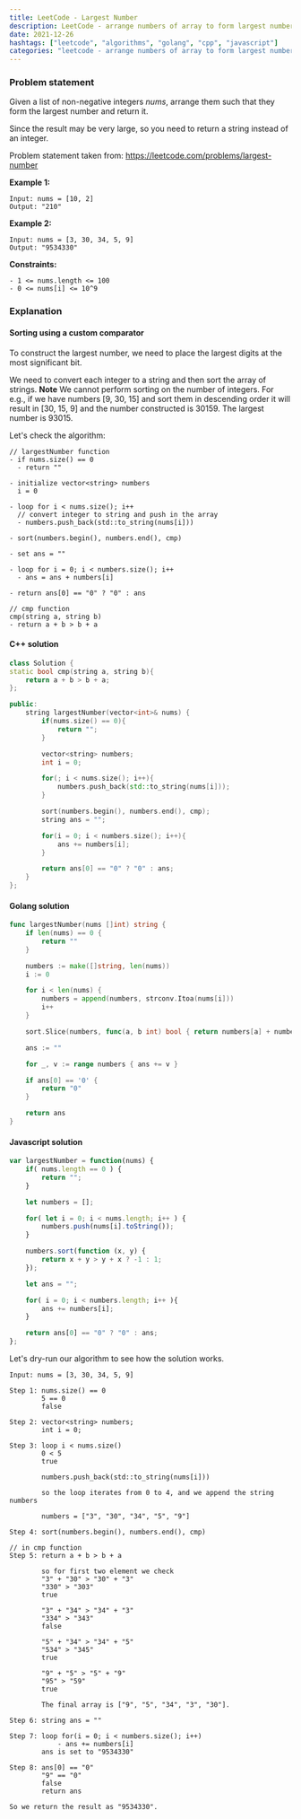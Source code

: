 ```yaml
---
title: LeetCode - Largest Number
description: LeetCode - arrange numbers of array to form largest number using C++, Golang and Javascript.
date: 2021-12-26
hashtags: ["leetcode", "algorithms", "golang", "cpp", "javascript"]
categories: "leetcode - arrange numbers of array to form largest number, c++, golang, javascript"
---
```


### Problem statement

Given a list of non-negative integers *nums*, arrange them such that they form the largest number and return it.

Since the result may be very large, so you need to return a string instead of an integer.

Problem statement taken from: <a href='https://leetcode.com/problems/largest-number' target='_blank'>https://leetcode.com/problems/largest-number</a>

**Example 1:**

```
Input: nums = [10, 2]
Output: "210"
```

**Example 2:**

```
Input: nums = [3, 30, 34, 5, 9]
Output: "9534330"
```

**Constraints:**

```
- 1 <= nums.length <= 100
- 0 <= nums[i] <= 10^9
```

### Explanation

#### Sorting using a custom comparator

To construct the largest number, we need to place the largest digits at the most significant bit.

We need to convert each integer to a string and then sort the array of strings.
**Note** We cannot perform sorting on the number of integers. For e.g., if we have numbers [9, 30, 15]
and sort them in descending order it will result in [30, 15, 9] and the number constructed is
30159. The largest number is 93015.

Let's check the algorithm:

```
// largestNumber function
- if nums.size() == 0
  - return ""

- initialize vector<string> numbers
  i = 0

- loop for i < nums.size(); i++
  // convert integer to string and push in the array
  - numbers.push_back(std::to_string(nums[i]))

- sort(numbers.begin(), numbers.end(), cmp)

- set ans = ""

- loop for i = 0; i < numbers.size(); i++
  - ans = ans + numbers[i]

- return ans[0] == "0" ? "0" : ans

// cmp function
cmp(string a, string b)
- return a + b > b + a
```

#### C++ solution

```cpp
class Solution {
static bool cmp(string a, string b){
    return a + b > b + a;
};

public:
    string largestNumber(vector<int>& nums) {
        if(nums.size() == 0){
            return "";
        }

        vector<string> numbers;
        int i = 0;

        for(; i < nums.size(); i++){
            numbers.push_back(std::to_string(nums[i]));
        }

        sort(numbers.begin(), numbers.end(), cmp);
        string ans = "";

        for(i = 0; i < numbers.size(); i++){
            ans += numbers[i];
        }

        return ans[0] == "0" ? "0" : ans;
    }
};
```

#### Golang solution

```go
func largestNumber(nums []int) string {
    if len(nums) == 0 {
        return ""
    }

    numbers := make([]string, len(nums))
    i := 0

    for i < len(nums) {
        numbers = append(numbers, strconv.Itoa(nums[i]))
        i++
    }

    sort.Slice(numbers, func(a, b int) bool { return numbers[a] + numbers[b] > numbers[b] + numbers[a] })

    ans := ""

    for _, v := range numbers { ans += v }

    if ans[0] == '0' {
        return "0"
    }

    return ans
}
```

#### Javascript solution

```javascript
var largestNumber = function(nums) {
    if( nums.length == 0 ) {
        return "";
    }

    let numbers = [];

    for( let i = 0; i < nums.length; i++ ) {
        numbers.push(nums[i].toString());
    }

    numbers.sort(function (x, y) {
        return x + y > y + x ? -1 : 1;
    });

    let ans = "";

    for( i = 0; i < numbers.length; i++ ){
        ans += numbers[i];
    }

    return ans[0] == "0" ? "0" : ans;
};
```

Let's dry-run our algorithm to see how the solution works.

```
Input: nums = [3, 30, 34, 5, 9]

Step 1: nums.size() == 0
        5 == 0
        false

Step 2: vector<string> numbers;
        int i = 0;

Step 3: loop i < nums.size()
        0 < 5
        true

        numbers.push_back(std::to_string(nums[i]))

        so the loop iterates from 0 to 4, and we append the string numbers

        numbers = ["3", "30", "34", "5", "9"]

Step 4: sort(numbers.begin(), numbers.end(), cmp)

// in cmp function
Step 5: return a + b > b + a

        so for first two element we check
        "3" + "30" > "30" + "3"
        "330" > "303"
        true

        "3" + "34" > "34" + "3"
        "334" > "343"
        false

        "5" + "34" > "34" + "5"
        "534" > "345"
        true

        "9" + "5" > "5" + "9"
        "95" > "59"
        true

        The final array is ["9", "5", "34", "3", "30"].

Step 6: string ans = ""

Step 7: loop for(i = 0; i < numbers.size(); i++)
            - ans += numbers[i]
        ans is set to "9534330"

Step 8: ans[0] == "0"
        "9" == "0"
        false
        return ans

So we return the result as "9534330".
```
